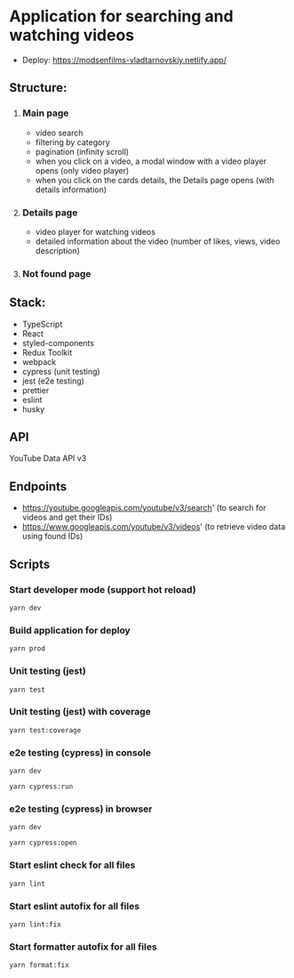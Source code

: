 # Application for searching and watching videos

- Deploy: https://modsenfilms-vladtarnovskiy.netlify.app/

## Structure:

1. ### Main page

   - video search
   - filtering by category
   - pagination (infinity scroll)
   - when you click on a video, a modal window with a video player opens (only video player)
   - when you click on the cards details, the Details page opens (with details information)

2. ### Details page

   - video player for watching videos
   - detailed information about the video (number of likes, views, video description)

3. ### Not found page

## Stack:

- TypeScript
- React
- styled-components
- Redux Toolkit
- webpack
- cypress (unit testing)
- jest (e2e testing)
- prettier
- eslint
- husky

## API

YouTube Data API v3

## Endpoints

- https://youtube.googleapis.com/youtube/v3/search' (to search for videos and get their IDs)
- https://www.googleapis.com/youtube/v3/videos' (to retrieve video data using found IDs)

## Scripts

### Start developer mode (support hot reload)

```
yarn dev
```

### Build application for deploy

```
yarn prod
```

### Unit testing (jest)

```
yarn test
```

### Unit testing (jest) with coverage

```
yarn test:coverage
```

### e2e testing (cypress) in console

```
yarn dev
```

```
yarn cypress:run
```

### e2e testing (cypress) in browser

```
yarn dev
```

```
yarn cypress:open
```

### Start eslint check for all files

```
yarn lint
```

### Start eslint autofix for all files

```
yarn lint:fix
```

### Start formatter autofix for all files

```
yarn format:fix
```
